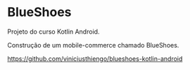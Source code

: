# BlueShoes
Projeto do curso Kotlin Android.

Construção de um mobile-commerce chamado BlueShoes.

https://github.com/viniciusthiengo/blueshoes-kotlin-android
